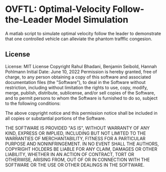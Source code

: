 # OVFTL: Optimal-Velocity Follow-the-Leader Model Simulation
A matlab script to simulate optimal velocity follow the leader to demonstrate that one controlled vehicle can alleviate the phantom trafffic congesion.

## License
License: MIT License 
Copyright Rahul Bhadani, Benjamin Seibold, Hannah Pohlmann
Initial Date: June 10, 2022
Permission is hereby granted, free of charge, to any person obtaining 
a copy of this software and associated documentation files 
(the "Software"), to deal in the Software without restriction, including
without limitation the rights to use, copy, modify, merge, publish,
distribute, sublicense, and/or sell copies of the Software, and to 
permit persons to whom the Software is furnished to do so, subject 
to the following conditions:

The above copyright notice and this permission notice shall be 
included in all copies or substantial portions of the Software.

THE SOFTWARE IS PROVIDED "AS IS", WITHOUT WARRANTY OF 
ANY KIND, EXPRESS OR IMPLIED, INCLUDING BUT NOT LIMITED 
TO THE WARRANTIES OF MERCHANTABILITY, FITNESS FOR A 
PARTICULAR PURPOSE AND NONINFRINGEMENT. IN NO EVENT 
SHALL THE AUTHORS, COPYRIGHT HOLDERS
BE LIABLE FOR ANY CLAIM, DAMAGES OR OTHER LIABILITY, WHETHER IN 
AN ACTION OF CONTRACT, TORT OR OTHERWISE, ARISING FROM, 
OUT OF OR IN CONNECTION WITH THE SOFTWARE OR THE USE 
OR OTHER DEALINGS IN THE SOFTWARE.
